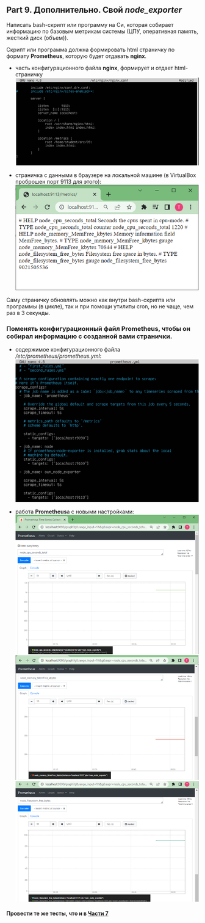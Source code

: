 ## Part 9. Дополнительно. Свой *node_exporter*


Написать bash-скрипт или программу на Си, которая собирает информацию по базовым метрикам системы (ЦПУ, оперативная память, жесткий диск (объем)).

Скрипт или программа должна формировать html страничку по формату **Prometheus**, которую будет отдавать **nginx**.
- часть конфигурационного файла **nginx**, формирует и отдает html-страничку\
![nginx](./img/09_0.png)

- страничка с данными в браузере на локальной машине (в VirtualBox проброшен порт 9113 для этого):\
![браузер](./img/09_1.png)

Саму страничку обновлять можно как внутри bash-скрипта или программы (в цикле), так и при помощи утилиты cron, но не чаще, чем раз в 3 секунды.

### Поменять конфигурационный файл **Prometheus**, чтобы он собирал информацию с созданной вами странички.
- содержимое конфигурационного файла */etc/prometheus/prometheus.yml*:\
![prometheus.yml](./img/09_2.png)

- работа **Prometheus**а с новыми настройками:\
![prometheus.yml](./img/09_2a.png)
![prometheus.yml](./img/09_2b.png)
![prometheus.yml](./img/09_2c.png)


#### Провести те же тесты, что и в [Части 7](#part-7-prometheus-и-grafana)


